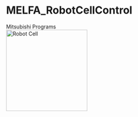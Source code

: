 # MELFA_RobotCellControl
Mitsubishi Programs 
<br>
<img alt="Robot Cell" width="220px" src="https://github.com/hganchev/MELFA_RobotCellControl/blob/main/RobotCell.PNG" />
